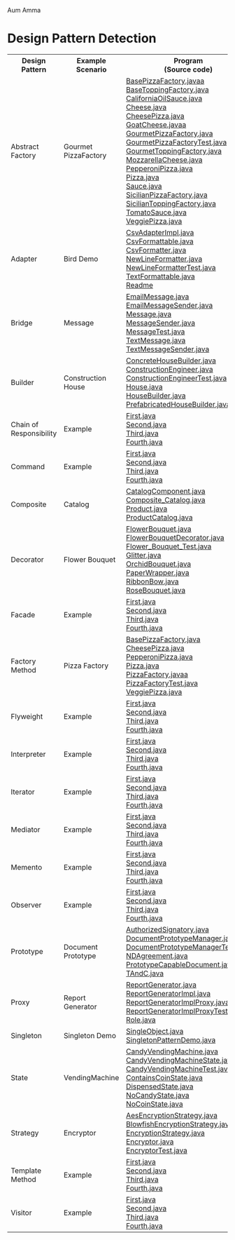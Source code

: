 Aum Amma

# Design Pattern Detection

<table>
  <tr>
    <th>Design Pattern</th>
    <th>Example<br>Scenario</th>
    <th>Program<br>(Source code)</th>
    <th>Execution<br>Trace</th>
    <th>Augmented<br>Call tree</th>
    <th>Highlighted<br>Sequence diagram</th>
  </tr>
  <tr>
    <td>Abstract Factory</td>
    <td>Gourmet PizzaFactory</td>
    <td>
      <a href="abstractfactory/BasePizzaFactory.java">BasePizzaFactory.javaa</a><br>
      <a href="abstractfactory/BaseToppingFactory.java">BaseToppingFactory.java</a><br>
      <a href="abstractfactory/CaliforniaOilSauce.java">CaliforniaOilSauce.java</a><br>
      <a href="abstractfactory/Cheese.java">Cheese.java</a><br>
      <a href="abstractfactory/CheesePizza.java">CheesePizza.java</a><br>
      <a href="abstractfactory/GoatCheese.java">GoatCheese.javaa</a><br>
      <a href="abstractfactory/GourmetPizzaFactory.java">GourmetPizzaFactory.java</a><br>
      <a href="abstractfactory/GourmetPizzaFactoryTest.java">GourmetPizzaFactoryTest.java</a><br>
      <a href="abstractfactory/GourmetToppingFactory.java">GourmetToppingFactory.java</a><br>
      <a href="abstractfactory/MozzarellaCheese.java">MozzarellaCheese.java</a><br>
      <a href="abstractfactory/PepperoniPizza.java">PepperoniPizza.java</a><br>
      <a href="abstractfactory/Pizza.java">Pizza.java</a><br>
      <a href="abstractfactory/Sauce.java">Sauce.java</a><br>
      <a href="abstractfactory/SicilianPizzaFactory.java">SicilianPizzaFactory.java</a><br>
      <a href="abstractfactory/SicilianToppingFactory.java">SicilianToppingFactory.java</a><br>
      <a href="abstractfactory/TomatoSauce.java">TomatoSauce.java</a><br>
      <a href="abstractfactory/VeggiePizza.java">VeggiePizza.java</a><br>
    </td>
    <td><a href="abstractfactory/trace.csv">trace.csv</a></td>
    <td><a href="abstractfactory/calltree.png">calltree.png</a> <br> <a href="abstractfactory/calltree_dp.png">calltree_dp.png</a></td>
    <td><a href="abstractfactory/sequencediagram.png">sequencediagram.png</a></td>
  </tr>
  <tr>
    <td>Adapter</td>
    <td>Bird Demo</td>
    <td>
      <a href="adapter/CsvAdapterImpl.java">CsvAdapterImpl.java</a><br>
      <a href="adapter/CsvFormattable.java">CsvFormattable.java</a><br>
      <a href="adapter/CsvFormatter.java">CsvFormatter.java</a><br>
      <a href="adapter/NewLineFormatter.java">NewLineFormatter.java</a><br>
      <a href="adapter/NewLineFormatterTest.java">NewLineFormatterTest.java</a><br>
      <a href="adapter/TextFormattable.java">TextFormattable.java</a><br>
      <a href="adapter/Readme.md">Readme</a><br>
    </td>
    <td><a href="adapter/trace.csv">trace.csv</a></td>
    <td><a href="adapter/calltree.png">calltree.png</a> <br> <a href="adapter/calltree_dp.png">calltree_dp.png</a></td>
    <td><a href="adapter/sequencediagram.png">sequencediagram.png</a></td>
  </tr>
  <tr>
    <td>Bridge</td>
    <td>Message</td>
    <td>
      <a href="bridge/EmailMessage.java">EmailMessage.java</a><br>
      <a href="bridge/EmailMessageSender.java">EmailMessageSender.java</a><br>
      <a href="bridge/Message.java">Message.java</a><br>
      <a href="bridge/MessageSender.java">MessageSender.java</a><br>
      <a href="bridge/MessageTest.java">MessageTest.java</a><br>
      <a href="bridge/TextMessage.java">TextMessage.java</a><br>
      <a href="bridge/TextMessageSender.java">TextMessageSender.java</a><br>
    </td>
    <td><a href="bridge/trace.csv">trace.csv</a></td>
    <td><a href="bridge/calltree.png">calltree.png</a> <br> <a href="bridge/calltree_dp.png">calltree_dp.png</a> </td>
    <td><a href="bridge/sequencediagram.png">sequencediagram.png</a></td>
  </tr>
  <tr>
    <td>Builder</td>
    <td>Construction House</td>
    <td>
      <a href="builder/ConcreteHouseBuilder.java">ConcreteHouseBuilder.java</a><br>
      <a href="builder/ConstructionEngineer.java">ConstructionEngineer.java</a><br>
      <a href="builder/ConstructionEngineerTest.java">ConstructionEngineerTest.java</a><br>
      <a href="builder/House.java">House.java</a><br>
      <a href="builder/HouseBuilder.java">HouseBuilder.java</a><br>
      <a href="builder/PrefabricatedHouseBuilder.java">PrefabricatedHouseBuilder.java</a><br>
    </td>
    <td><a href="builder/trace.csv">trace.csv</a></td>
    <td><a href="builder/calltree.png">calltree.png</a> <br> <a href="builder/calltree_dp.png">calltree_dp.png</a> </td>
    <td><a href="builder/sequencediagram.png">sequencediagram.png</a></td>
  </tr>
  <tr>
    <td>Chain of Responsibility</td>
    <td>Example</td>
    <td>
      <a href="chainofresp/First.java">First.java</a><br>
      <a href="chainofresp/Second.java">Second.java</a><br>
      <a href="chainofresp/Third.java">Third.java</a><br>
      <a href="chainofresp/Fourth.java">Fourth.java</a><br>
    </td>
    <td><a href="chainofresp/trace.csv">trace.csv</a></td>
    <td><a href="chainofresp/calltree.png">calltree.png</a></td>
    <td><a href="chainofresp/sequencediagram.png">sequencediagram.png</a></td>
  </tr>
  <tr>
    <td>Command</td>
    <td>Example</td>
    <td>
      <a href="command/First.java">First.java</a><br>
      <a href="command/Second.java">Second.java</a><br>
      <a href="command/Third.java">Third.java</a><br>
      <a href="command/Fourth.java">Fourth.java</a><br>
    </td>
    <td><a href="command/trace.csv">trace.csv</a></td>
    <td><a href="command/calltree.png">calltree.png</a></td>
    <td><a href="command/sequencediagram.png">sequencediagram.png</a></td>
  </tr>
  <tr>
    <td>Composite</td>
    <td>Catalog</td>
    <td>
      <a href="composite/CatalogComponent.java">CatalogComponent.java</a><br>
      <a href="composite/Composite_Catalog.java">Composite_Catalog.java</a><br>
      <a href="composite/Product.java">Product.java</a><br>
      <a href="composite/ProductCatalog.java">ProductCatalog.java</a><br>
    </td>
    <td><a href="composite/trace.csv">trace.csv</a></td>
    <td><a href="composite/calltree.png">calltree.png</a> <br> <a href="composite/calltree_dp.png">calltree_dp.png</a> </td>
    <td><a href="composite/sequencediagram.png">sequencediagram.png</a></td>
  </tr>
  <tr>
    <td>Decorator</td>
    <td>Flower Bouquet</td>
    <td>
      <a href="decorator/FlowerBouquet.java">FlowerBouquet.java</a><br>
      <a href="decorator/FlowerBouquetDecorator.java">FlowerBouquetDecorator.java</a><br>
      <a href="decorator/Flower_Bouquet_Test.java">Flower_Bouquet_Test.java</a><br>
      <a href="decorator/Glitter.java">Glitter.java</a><br>
      <a href="decorator/OrchidBouquet.java">OrchidBouquet.java</a><br>
      <a href="decorator/PaperWrapper.java">PaperWrapper.java</a><br>
      <a href="decorator/RibbonBow.java">RibbonBow.java</a><br>
      <a href="decorator/RoseBouquet.java">RoseBouquet.java</a><br>
    </td>
    <td><a href="decorator/trace.csv">trace.csv</a></td>
    <td><a href="decorator/calltree.png">calltree.png</a> <br> <a href="decorator/calltree_dp.png">calltree_dp.png</a> </td>
    <td><a href="decorator/sequencediagram.png">sequencediagram.png</a></td>
  </tr>
  <tr>
    <td>Facade</td>
    <td>Example</td>
    <td>
      <a href="facade/First.java">First.java</a><br>
      <a href="facade/Second.java">Second.java</a><br>
      <a href="facade/Third.java">Third.java</a><br>
      <a href="facade/Fourth.java">Fourth.java</a><br>
    </td>
    <td><a href="facade/trace.csv">trace.csv</a></td>
    <td><a href="facade/calltree.png">calltree.png</a></td>
    <td><a href="facade/sequencediagram.png">sequencediagram.png</a></td>
  </tr>
  <tr>
    <td>Factory Method</td>
    <td>Pizza Factory</td>
    <td>
      <a href="factorymethod/BasePizzaFactory.java">BasePizzaFactory.java</a><br>
      <a href="factorymethod/CheesePizza.java">CheesePizza.java</a><br>
      <a href="factorymethod/PepperoniPizza.java">PepperoniPizza.java</a><br>
      <a href="factorymethod/Pizza.java">Pizza.java</a><br>
      <a href="factorymethod/PizzaFactory.java">PizzaFactory.javaa</a><br>
      <a href="factorymethod/PizzaFactoryTest.java">PizzaFactoryTest.java</a><br>
      <a href="factorymethod/VeggiePizza.java">VeggiePizza.java</a><br>
    </td>
    <td><a href="factorymethod/trace.csv">trace.csv</a></td>
    <td><a href="factorymethod/calltree.png">calltree.png</a> <br> <a href="factorymethod/calltree_dp.png">calltree_dp.png</a> </td>
    <td><a href="factorymethod/sequencediagram.png">sequencediagram.png</a></td>
  </tr>
  <tr>
    <td>Flyweight</td>
    <td>Example</td>
    <td>
      <a href="flyweight/First.java">First.java</a><br>
      <a href="flyweight/Second.java">Second.java</a><br>
      <a href="flyweight/Third.java">Third.java</a><br>
      <a href="flyweight/Fourth.java">Fourth.java</a><br>
    </td>
    <td><a href="flyweight/trace.csv">trace.csv</a></td>
    <td><a href="flyweight/calltree.png">calltree.png</a></td>
    <td><a href="flyweight/sequencediagram.png">sequencediagram.png</a></td>
  </tr>
  <tr>
    <td>Interpreter</td>
    <td>Example</td>
    <td>
      <a href="interpreter/First.java">First.java</a><br>
      <a href="interpreter/Second.java">Second.java</a><br>
      <a href="interpreter/Third.java">Third.java</a><br>
      <a href="interpreter/Fourth.java">Fourth.java</a><br>
    </td>
    <td><a href="interpreter/trace.csv">trace.csv</a></td>
    <td><a href="interpreter/calltree.png">calltree.png</a></td>
    <td><a href="interpreter/sequencediagram.png">sequencediagram.png</a></td>
  </tr>
  <tr>
    <td>Iterator</td>
    <td>Example</td>
    <td>
      <a href="iterator/First.java">First.java</a><br>
      <a href="iterator/Second.java">Second.java</a><br>
      <a href="iterator/Third.java">Third.java</a><br>
      <a href="iterator/Fourth.java">Fourth.java</a><br>
    </td>
    <td><a href="iterator/trace.csv">trace.csv</a></td>
    <td><a href="iterator/calltree.png">calltree.png</a></td>
    <td><a href="iterator/sequencediagram.png">sequencediagram.png</a></td>
  </tr>
  <tr>
    <td>Mediator</td>
    <td>Example</td>
    <td>
      <a href="mediator/First.java">First.java</a><br>
      <a href="mediator/Second.java">Second.java</a><br>
      <a href="mediator/Third.java">Third.java</a><br>
      <a href="mediator/Fourth.java">Fourth.java</a><br>
    </td>
    <td><a href="mediator/trace.csv">trace.csv</a></td>
    <td><a href="mediator/calltree.png">calltree.png</a></td>
    <td><a href="mediator/sequencediagram.png">sequencediagram.png</a></td>
  </tr>
  <tr>
    <td>Memento</td>
    <td>Example</td>
    <td>
      <a href="memento/First.java">First.java</a><br>
      <a href="memento/Second.java">Second.java</a><br>
      <a href="memento/Third.java">Third.java</a><br>
      <a href="memento/Fourth.java">Fourth.java</a><br>
    </td>
    <td><a href="memento/trace.csv">trace.csv</a></td>
    <td><a href="memento/calltree.png">calltree.png</a></td>
    <td><a href="memento/sequencediagram.png">sequencediagram.png</a></td>
  </tr>
  <tr>
    <td>Observer</td>
    <td>Example</td>
    <td>
      <a href="observer/First.java">First.java</a><br>
      <a href="observer/Second.java">Second.java</a><br>
      <a href="observer/Third.java">Third.java</a><br>
      <a href="observer/Fourth.java">Fourth.java</a><br>
    </td>
    <td><a href="observer/trace.csv">trace.csv</a></td>
    <td><a href="observer/calltree.png">calltree.png</a></td>
    <td><a href="observer/sequencediagram.png">sequencediagram.png</a></td>
  </tr>
  <tr>
    <td>Prototype</td>
    <td>Document Prototype</td>
    <td>
      <a href="prototype/AuthorizedSignatory.java">AuthorizedSignatory.java</a><br>
      <a href="prototype/DocumentPrototypeManager.java">DocumentPrototypeManager.java</a><br>
      <a href="prototype/DocumentPrototypeManagerTest.java">DocumentPrototypeManagerTest.java</a><br>
      <a href="prototype/NDAgreement.java">NDAgreement.java</a><br>
      <a href="prototype/PrototypeCapableDocument.java">PrototypeCapableDocument.java</a><br>
      <a href="prototype/TAndC.java">TAndC.java</a><br>
    </td>
    <td><a href="prototype/trace.csv">trace.csv</a></td>
    <td><a href="prototype/calltree.png">calltree.png</a> <br> <a href="prototype/calltree_dp.png">calltree_dp.png</a> </td>
    <td><a href="prototype/sequencediagram.png">sequencediagram.png</a></td>
  </tr>
  <tr>
    <td>Proxy</td>
    <td>Report Generator</td>
    <td>
      <a href="proxy/ReportGenerator.java">ReportGenerator.java</a><br>
      <a href="proxy/ReportGeneratorImpl.java">ReportGeneratorImpl.java</a><br>
      <a href="proxy/ReportGeneratorImplProxy.java">ReportGeneratorImplProxy.java</a><br>
      <a href="proxy/ReportGeneratorImplProxyTest.java">ReportGeneratorImplProxyTest.java</a><br>
      <a href="proxy/Role.java">Role.java</a><br>
    </td>
    <td><a href="proxy/trace.csv">trace.csv</a></td>
    <td><a href="proxy/calltree.png">calltree.png</a> <br> <a href="proxy/calltree_dp.png">calltree_dp.png</a> </td>
    <td><a href="proxy/sequencediagram.png">sequencediagram.png</a></td>
  </tr>
  <tr>
    <td>Singleton</td>
    <td>Singleton Demo</td>
    <td>
      <a href="singleton/SingleObject.java">SingleObject.java</a><br>
      <a href="singleton/SingletonPatternDemo.java">SingletonPatternDemo.java</a><br>
    </td>
    <td><a href="singleton/trace.csv">trace.csv</a></td>
    <td><a href="singleton/calltree.png">calltree.png</a> <br> <a href="singleton/calltree_dp.png">calltree_dp.png</a> </td>
    <td><a href="singleton/sequencediagram.png">sequencediagram.png</a></td>
  </tr>
  <tr>
    <td>State</td>
    <td>VendingMachine</td>
    <td>
      <a href="state/CandyVendingMachine.java">CandyVendingMachine.java</a><br>
      <a href="state/CandyVendingMachineState.java">CandyVendingMachineState.java</a><br>
      <a href="state/CandyVendingMachineTest.java">CandyVendingMachineTest.java</a><br>
      <a href="state/ContainsCoinState.java">ContainsCoinState.java</a><br>
      <a href="state/DispensedState.java">DispensedState.java</a><br>
      <a href="state/NoCandyState.java">NoCandyState.java</a><br>
      <a href="state/NoCoinState.java">NoCoinState.java</a><br>
    </td>
    <td><a href="state/trace.csv">trace.csv</a></td>
    <td><a href="state/calltree.png">calltree.png</a> <br> <a href="state/calltree_dp.png">calltree_dp.png</a> </td>
    <td><a href="state/sequencediagram.png">sequencediagram.png</a></td>
  </tr>
  <tr>
    <td>Strategy</td>
    <td>Encryptor</td>
    <td>
      <a href="strategy/AesEncryptionStrategy.java">AesEncryptionStrategy.java</a><br>
      <a href="strategy/BlowfishEncryptionStrategy.java">BlowfishEncryptionStrategy.java</a><br>
      <a href="strategy/EncryptionStrategy.java">EncryptionStrategy.java</a><br>
      <a href="strategy/Encryptor.java">Encryptor.java</a><br>
      <a href="strategy/EncryptorTest.java">EncryptorTest.java</a><br>
    </td>
    <td><a href="strategy/trace.csv">trace.csv</a></td>
    <td><a href="strategy/calltree.png">calltree.png</a> <br> <a href="strategy/calltree_dp.png">calltree_dp.png</a> </td>
    <td><a href="strategy/sequencediagram.png">sequencediagram.png</a></td>
  </tr>
  <tr>
    <td>Template Method</td>
    <td>Example</td>
    <td>
      <a href="template/First.java">First.java</a><br>
      <a href="template/Second.java">Second.java</a><br>
      <a href="template/Third.java">Third.java</a><br>
      <a href="template/Fourth.java">Fourth.java</a><br>
    </td>
    <td><a href="template/trace.csv">trace.csv</a></td>
    <td><a href="template/calltree.png">calltree.png</a></td>
    <td><a href="template/sequencediagram.png">sequencediagram.png</a></td>
  </tr>
  <tr>
    <td>Visitor</td>
    <td>Example</td>
    <td>
      <a href="visitor/First.java">First.java</a><br>
      <a href="visitor/Second.java">Second.java</a><br>
      <a href="visitor/Third.java">Third.java</a><br>
      <a href="visitor/Fourth.java">Fourth.java</a><br>
    </td>
    <td><a href="template/trace.csv">trace.csv</a></td>
    <td><a href="template/calltree.png">calltree.png</a></td>
    <td><a href="template/sequencediagram.png">sequencediagram.png</a></td>
  </tr>
</table>
